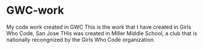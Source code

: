 # GWC-work
My code work created in GWC 
This is the work that I have created in Girls Who Code, San Jose
THis was created in Miller Middle School, a club that is nationally recongnized by the Girls Who Code organization. 
